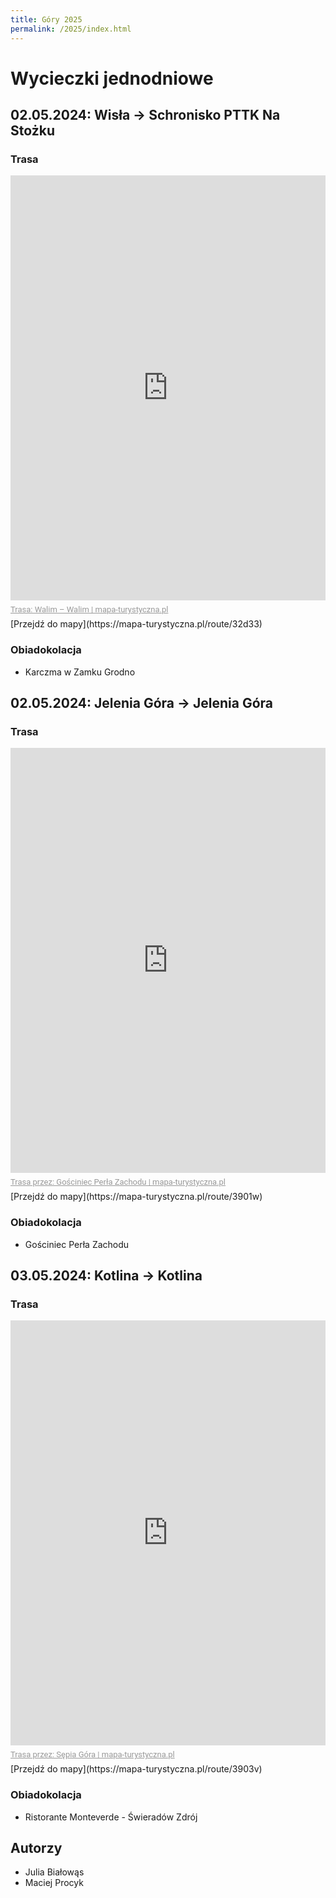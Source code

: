 ```yaml
---
title: Góry 2025
permalink: /2025/index.html
---
```


# Wycieczki jednodniowe

## 02.05.2024: Wisła → Schronisko PTTK Na Stożku

### Trasa
<div style="max-width:600px;overflow:hidden;margin:0 auto;min-width:300px;"><iframe src="https://mapa-turystyczna.pl/map/widget/route/h1l0p1/32d33.html" height="680" style="width:100%;border:0;" loading="lazy"></iframe><a href="https://mapa-turystyczna.pl/route/32d33?utm_source=external_web&amp;utm_medium=widget&amp;utm_campaign=route_widget" target="_blank" rel="noopener" style="color:#999;padding:7px 0;font-size: 13px;font-family:Roboto,Arial,sans-serif;display: inline-block;">Trasa: Walim – Walim | mapa-turystyczna.pl</a></div>
[Przejdź do mapy](https://mapa-turystyczna.pl/route/32d33)

### Obiadokolacja
- Karczma w Zamku Grodno

## 02.05.2024: Jelenia Góra → Jelenia Góra

### Trasa
<div style="max-width:600px;overflow:hidden;margin:0 auto;min-width:300px;"><iframe src="https://mapa-turystyczna.pl/map/widget/route/h1l0p1/3901w.html" height="680" style="width:100%;border:0;" loading="lazy"></iframe><a href="https://mapa-turystyczna.pl/route/3901w?utm_source=external_web&amp;utm_medium=widget&amp;utm_campaign=route_widget" target="_blank" rel="noopener" style="color:#999;padding:7px 0;font-size: 13px;font-family:Roboto,Arial,sans-serif;display: inline-block;">Trasa przez: Gościniec Perła Zachodu | mapa-turystyczna.pl</a></div>
[Przejdź do mapy](https://mapa-turystyczna.pl/route/3901w)

### Obiadokolacja
- Gościniec Perła Zachodu

## 03.05.2024: Kotlina → Kotlina

### Trasa
<div style="max-width:600px;overflow:hidden;margin:0 auto;min-width:300px;"><iframe src="https://mapa-turystyczna.pl/map/widget/route/h1l0p1/3903v.html" height="680" style="width:100%;border:0;" loading="lazy"></iframe><a href="https://mapa-turystyczna.pl/route/3903v?utm_source=external_web&amp;utm_medium=widget&amp;utm_campaign=route_widget" target="_blank" rel="noopener" style="color:#999;padding:7px 0;font-size: 13px;font-family:Roboto,Arial,sans-serif;display: inline-block;">Trasa przez: Sępia Góra | mapa-turystyczna.pl</a></div>
[Przejdź do mapy](https://mapa-turystyczna.pl/route/3903v)

### Obiadokolacja
- Ristorante Monteverde - Świeradów Zdrój

## Autorzy

- Julia Białowąs
- Maciej Procyk
